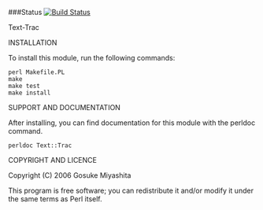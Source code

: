 ###Status
[![Build Status](https://travis-ci.org/szabgab/Text-Trac.png)](https://travis-ci.org/szabgab/Text-Trac)

Text-Trac

INSTALLATION

To install this module, run the following commands:

    perl Makefile.PL
    make
    make test
    make install


SUPPORT AND DOCUMENTATION

After installing, you can find documentation for this module with the perldoc command.

    perldoc Text::Trac


COPYRIGHT AND LICENCE

Copyright (C) 2006 Gosuke Miyashita

This program is free software; you can redistribute it and/or modify it
under the same terms as Perl itself.
